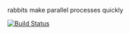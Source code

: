 rabbits make parallel processes quickly

[![Build Status](https://travis-ci.org/casualjim/rabbit.svg?branch=master)](https://travis-ci.org/casualjim/rabbit)